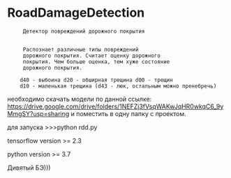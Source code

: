 # RoadDamageDetection

      
         Детектор повреждений дорожного покрытия


         Распознает различные типы повреждений
         дорожного покрытия. Считает оценку дорожного
         покрытия. Чем больше оценка, тем хуже состояние
         дорожного покрытия.

        d40 - выбоина d20 - обширная трещина d00 - трещин
        d10 - маленькая трещина (d43 - люк, остальным можно пренебречь)
        
  
необходимо скачать модели по данной ссылке:
https://drive.google.com/drive/folders/1NEFZj3fVsqWAKwJqHR0wkqC6_9yMmgSY?usp=sharing
и поместить в одну папку с проектом.

для запуска >>>python rdd.py

tensorflow version >= 2.3

python version >= 3.7

Дивятый БЭ)))



